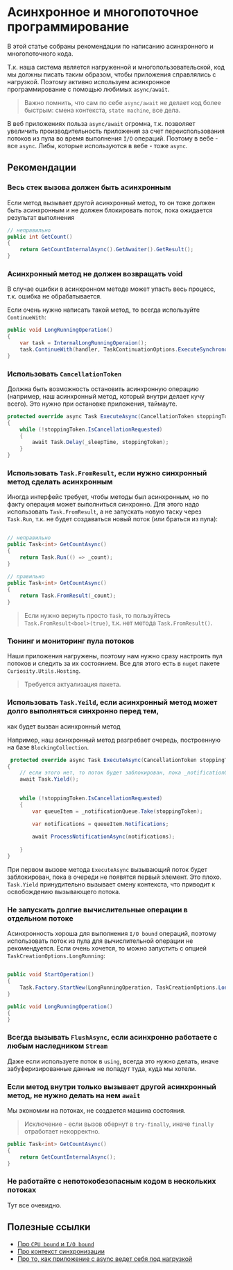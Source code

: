 # Асинхронное и многопоточное программирование

В этой статье собраны рекомендации по написанию асинхронного и многопоточного кода.

Т.к. наша система является нагруженной и многопользовательской, код мы должны писать таким образом, 
чтобы приложения справлялись с нагрузкой. 
Поэтому активно используем асинхронное программирование с помощью любимых `async/await`.

> Важно помнить, что сам по себе `async/await` не делает код более быстрым: смена контекста, `state machine`, все дела.

В веб приложениях польза `async/await` огромна, т.к. позволяет увеличить производительность приложения за счет переиспользования потоков из пула 
во время выполнения `I/O` операций. Поэтому в вебе - все `async`. Либы, которые используются в вебе - тоже `async`.

## Рекомендации

### Весь стек вызова должен быть асинхронным

Если метод вызывает другой асинхронный метод, то он тоже должен быть асинхронным и не 
должен блокировать поток, пока ожидается результат выполнения

```csharp
// неправильно
public int GetCount()
{
    return GetCountInternalAsync().GetAwaiter().GetResult();
}

```

### Асинхронный метод не должен возвращать void

В случае ошибки в асинхронном методе может упасть весь процесс, т.к. ошибка не обрабатывается.

Если очень нужно написать такой метод, то всегда используйте `ContinueWith`:

```csharp
public void LongRunningOperation()
{
    var task = InternalLongRunningOperaion();
    task.ContinueWith(handler, TaskContinuationOptions.ExecuteSynchronously | TaskContinuationOptions.OnlyOnFaulted);
}
```

### Использовать `CancellationToken`

Должна быть возможность остановить асинхронную операцию (например, наш асинхронный метод, 
который внутри делает кучу всего). Это нужно при остановке приложения, таймауте.  

```csharp
protected override async Task ExecuteAsync(CancellationToken stoppingToken)
{
    while (!stoppingToken.IsCancellationRequested)
    {
        await Task.Delay(_sleepTime, stoppingToken);
    }
}
```

### Использовать `Task.FromResult`, если нужно синхронный метод сделать асинхронным

Иногда интерфейс требует, чтобы методы был асинхронным, но по факту операция может выполниться синхронно. 
Для этого надо использовать `Task.FromResult`, а не запускать новую таску через `Task.Run`, 
т.к. не будет создаваться новый поток (или браться из пула):

```csharp

// неправильно
public Task<int> GetCountAsync()
{
    return Task.Run(() => _count);
}

// правильно
public Task<int> GetCountAsync()
{
    return Task.FromResult(_count);
}

```
> Если нужно вернуть просто `Task`, то пользуйтесь `Task.FromResult<bool>(true)`, т.к. нет метода `Task.FromResult()`.

### Тюнинг и мониторинг пула потоков

Наши приложения нагружены, поэтому нам нужно сразу настроить пул потоков и следить за их состоянием. 
Все для этого есть в `nuget` пакете `Curiosity.Utils.Hosting`.

> Требуется актуализация пакета.

### Использовать `Task.Yeild`, если асинхронный метод может долго выполняться синхронно перед тем, 
как будет вызван асинхронный метод

Например, наш асинхронный метод разгребает очередь, построенную на базе `BlockingCollection`. 

```csharp
 protected override async Task ExecuteAsync(CancellationToken stoppingToken)
{
    // если этого нет, то поток будет заблокирован, пока _notificationQueue.Take не вернет результат
    await Task.Yield();
    

    while (!stoppingToken.IsCancellationRequested)
    {
        var queueItem = _notificationQueue.Take(stoppingToken);

        var notifications = queueItem.Notifications;
       
        await ProcessNotificationAsync(notifications);
    
    }
}
```

При первом вызове метода `ExecuteAsync` вызывающий поток будет заблокирован, пока в очереди не появятся первый элемент. Это плохо.
`Task.Yield` принудительно вызывает смену контекста, что приводит к освобождению вызывающего потока.  

### Не запускать долгие вычислительные операции в отдельном потоке

Асинхронность хороша для выполнения `I/O bound` операций, поэтому использовать поток из пула для вычислительной операции не рекомендуется.
Если очень хочется, то можно запустить с опцией `TaskCreationOptions.LongRunning`:

```csharp

public void StartOperation()
{
    Task.Factory.StartNew(LongRunningOperation, TaskCreationOptions.LongRunning);
}

public void LongRunningOperation()
{
}

```

### Всегда вызывать `FlushAsync`, если асинхронно работаете с любым наследником `Stream`

Даже если используете поток в `using`, всегда это нужно делать, иначе забуферизированные данные не попадут туда, куда мы хотели.

### Если метод внутри только вызывает другой асинхронный метод, не нужно делать на нем `await` 

Мы экономим на потоках, не создается машина состояния.

> Исключение - если вызов обернут в `try-finally`, иначе `finally` отработает некорректно.

```csharp
public Task<int> GetCountAsync()
{
    return GetCountInternalAsync();
}
```

### Не работайте с непотокобезопасным кодом в нескольких потоках

Тут все очевидно.

## Полезные ссылки

- [Про `CPU bound` и `I/O bound`](https://www.infoworld.com/article/3201030/understand-the-net-clr-thread-pool.html)
- [Про контекст синхронизации](http://hamidmosalla.com/2018/06/24/what-is-synchronizationcontext/)
- [Про то, как приложение с async ведет себя под нагрузкой](https://habr.com/en/company/dododev/blog/461081/)